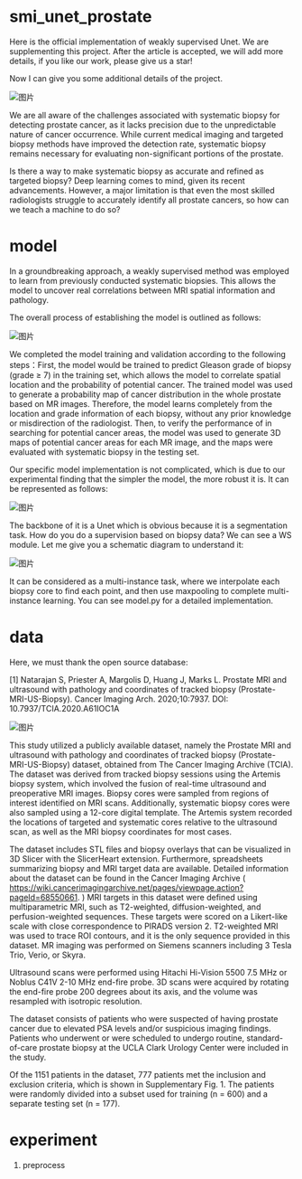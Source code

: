 # smi_unet_prostate

Here is the official implementation of weakly supervised Unet.  We are supplementing this project. After the article is accepted, we will add more details, if you like our work, please give us a star!

Now I can give you some additional details of the project.

![图片](https://github.com/Zhengyao0202/weakly_unet_prostate/assets/119670761/11599c5e-f9f3-4507-b413-4e25797db27d)


We are all aware of the challenges associated with systematic biopsy for detecting prostate cancer, as it lacks precision due to the unpredictable nature of cancer occurrence. While current medical imaging and targeted biopsy methods have improved the detection rate, systematic biopsy remains necessary for evaluating non-significant portions of the prostate.

Is there a way to make systematic biopsy as accurate and refined as targeted biopsy? Deep learning comes to mind, given its recent advancements. However, a major limitation is that even the most skilled radiologists struggle to accurately identify all prostate cancers, so how can we teach a machine to do so?


# model

In a groundbreaking approach, a weakly supervised method was employed to learn from previously conducted systematic biopsies. This allows the model to uncover real correlations between MRI spatial information and pathology.

The overall process of establishing the model is outlined as follows:

![图片](https://github.com/Zhengyao0202/weakly_unet_prostate/assets/119670761/1102a412-51fd-4d32-aea7-1da507b4f3b9)

We completed the model training and validation according to the following steps：First, the model would be trained to predict Gleason grade of biopsy (grade ≥ 7) in the training set, which allows the model to correlate spatial location and the probability of potential cancer. The trained model was used to generate a probability map of cancer distribution in the whole prostate based on MR images. Therefore, the model learns completely from the location and grade information of each biopsy, without any prior knowledge or misdirection of the radiologist. Then, to verify the performance of in searching for potential cancer areas, the model was used to generate 3D maps of potential cancer areas for each MR image, and the maps were evaluated with systematic biopsy in the testing set. 

Our specific model implementation is not complicated, which is due to our experimental finding that the simpler the model, the more robust it is.
 It can be represented as follows:

![图片](https://github.com/Zhengyao0202/weakly_unet_prostate/assets/119670761/448a3a57-b924-4b78-897f-b1157dd8b5b1)

The backbone of it is a Unet which is obvious because it is a segmentation task. How do you do a supervision based on biopsy data? We can see a WS module. Let me give you a schematic diagram to understand it:

![图片](https://github.com/Zhengyao0202/weakly_unet_prostate/assets/119670761/dcf75dac-e942-4a8e-a807-1ea1a4e92ac8)

It can be considered as a multi-instance task, where we interpolate each biopsy core to find each point, and then use maxpooling to complete multi-instance learning. You can see model.py for a detailed implementation.

# data

Here, we must thank the open source database:

[1]	Natarajan S, Priester A, Margolis D, Huang J, Marks L. Prostate MRI and ultrasound with pathology and coordinates of tracked biopsy (Prostate-MRI-US-Biopsy). Cancer Imaging Arch. 2020;10:7937. DOI: 10.7937/TCIA.2020.A61IOC1A

 ![图片](https://github.com/Zhengyao0202/weakly_unet_prostate/assets/119670761/5da70c53-c07c-44b5-83e7-acbb538f5a11)

This study utilized a publicly available dataset, namely the Prostate MRI and ultrasound with pathology and coordinates of tracked biopsy (Prostate-MRI-US-Biopsy) dataset, obtained from The Cancer Imaging Archive (TCIA). The dataset was derived from tracked biopsy sessions using the Artemis biopsy system, which involved the fusion of real-time ultrasound and preoperative MRI images. Biopsy cores were sampled from regions of interest identified on MRI scans. Additionally, systematic biopsy cores were also sampled using a 12-core digital template. The Artemis system recorded the locations of targeted and systematic cores relative to the ultrasound scan, as well as the MRI biopsy coordinates for most cases.

The dataset includes STL files and biopsy overlays that can be visualized in 3D Slicer with the SlicerHeart extension. Furthermore, spreadsheets summarizing biopsy and MRI target data are available. Detailed information about the dataset can be found in the Cancer Imaging Archive ( https://wiki.cancerimagingarchive.net/pages/viewpage.action?pageId=68550661. )
MRI targets in this dataset were defined using multiparametric MRI, such as T2-weighted, diffusion-weighted, and perfusion-weighted sequences. These targets were scored on a Likert-like scale with close correspondence to PIRADS version 2. T2-weighted MRI was used to trace ROI contours, and it is the only sequence provided in this dataset. MR imaging was performed on Siemens scanners including 3 Tesla Trio, Verio, or Skyra.

Ultrasound scans were performed using Hitachi Hi-Vision 5500 7.5 MHz or Noblus C41V 2-10 MHz end-fire probe. 3D scans were acquired by rotating the end-fire probe 200 degrees about its axis, and the volume was resampled with isotropic resolution.

The dataset consists of patients who were suspected of having prostate cancer due to elevated PSA levels and/or suspicious imaging findings. Patients who underwent or were scheduled to undergo routine, standard-of-care prostate biopsy at the UCLA Clark Urology Center were included in the study.

Of the 1151 patients in the dataset, 777 patients met the inclusion and exclusion criteria, which is shown in Supplementary Fig. 1. The patients were randomly divided into a subset used for training (n = 600) and a separate testing set (n = 177). 

# experiment

1. preprocess

   

